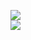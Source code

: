 [![](https://img.shields.io/badge/Made%20With-Github%20Spray-lightgrey.svg?style=for-the-badge&logo=github)](https://github.com/Annihil/github-spray#6562)  
[![](https://i.imgur.com/2DrTn0Z.gif)](https://github.com/Annihil/github-spray)